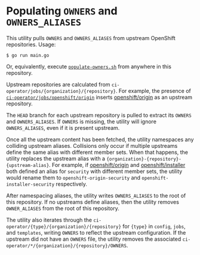 # Populating `OWNERS` and `OWNERS_ALIASES`

This utility pulls `OWNERS` and `OWNERS_ALIASES` from upstream OpenShift repositories.
Usage:

```console
$ go run main.go
```

Or, equivalently, execute [`populate-owners.sh`](../../ci-operator/populate-owners.sh) from anywhere in this repository.

Upstream repositories are calculated from `ci-operator/jobs/{organization}/{repository}`.
For example, the presence of [`ci-operator/jobs/openshift/origin`](../../ci-operator/jobs/openshift/origin) inserts [openshift/origin][] as an upstream repository.

The `HEAD` branch for each upstream repository is pulled to extract its `OWNERS` and `OWNERS_ALIASES`.
If `OWNERS` is missing, the utility will ignore `OWNERS_ALIASES`, even if it is present upstream.

Once all the upstream content has been fetched, the utility namespaces any colliding upstream aliases.
Collisions only occur if multiple upstreams define the same alias with different member sets.
When that happens, the utility replaces the upstream alias with a `{organization}-{repository}-{upstream-alias}`.
For example, if [openshift/origin][] and [openshift/installer][] both defined an alias for `security` with different member sets, the utility would rename them to `openshift-origin-security` and `openshift-installer-security` respectively.

After namespacing aliases, the utility writes `OWNERS_ALIASES` to the root of this repository.
If no upstreams define aliases, then the utility removes `OWNER_ALIASES` from the root of this repository.

The utility also iterates through the `ci-operator/{type}/{organization}/{repository}` for `{type}` in `config`, `jobs`, and `templates`, writing `OWNERS` to reflect the upstream configuration.
If the upstream did not have an `OWNERS` file, the utility removes the associated `ci-operator/*/{organization}/{repository}/OWNERS`.

[openshift/origin]: https://github.com/openshift/origin
[openshift/installer]: https://github.com/openshift/installer
